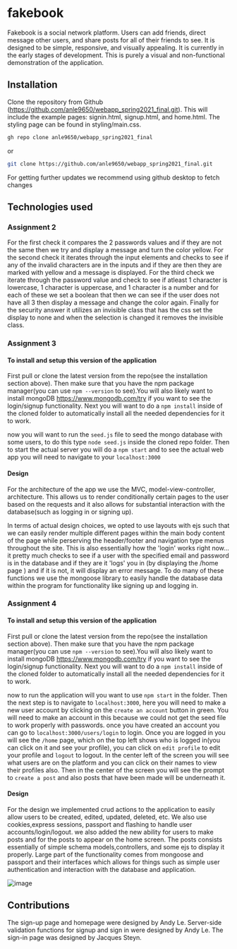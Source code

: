 # fakebook

Fakebook is a social network platform. Users can add friends, direct message other users, and share posts for all of their friends to see. It is designed to be simple, responsive, and visually appealing. It is currently in the early stages of development. This is purely a visual and non-functional demonstration of the application.

## Installation

Clone the repository from Github (https://github.com/anle9650/webapp_spring2021_final.git). This will include the example pages: signin.html, signup.html, and home.html. The styling page can be found in styling/main.css.

```bash 
gh repo clone anle9650/webapp_spring2021_final
```
or
```bash
git clone https://github.com/anle9650/webapp_spring2021_final.git
```

For getting further updates we recommend using github desktop to fetch changes  

## Technologies used

 
### Assignment 2 
For the first check it compares the 2 passwords values and if they are not the same then we try and display a message and turn the color yellow. For the second check it iterates through the input elements and checks to see if any of the invalid characters are in the inputs and if they are then they are marked with yellow and a message is displayed. For the third check we iterate through the password value and check to see if atleast 1 character is lowercase, 1 character is uppercase, and 1 character is a number and for each of these we set a boolean that then we can see if the user does not have all 3 then display a message and change the color again. Finally for the security answer it utilizes an invisible class that has the css set the display to none and when the selection is changed it removes the invisible class.  


### Assignment 3
#### To install and setup this  version of the application
First pull or clone the latest version from the repo(see the installation section above). Then make sure that you have the npm package manager(you can use `npm --version` to see).You will also likely want to install mongoDB https://www.mongodb.com/try if you want to see the login/signup functionality. Next you will want to do a `npm install` inside of the cloned folder to automatically install all the needed dependencies for it to work.
  
now you will want to run the `seed.js` file to seed the mongo database with some users, to do this type `node seed.js` inside the cloned repo folder. Then to start the actual server you will do a `npm start` and to see the actual web app you will need to navigate to your `localhost:3000`

#### Design
  For the architecture of the app we use the MVC, model-view-controller, architecture. This allows us to render conditionally certain pages to the user based on the requests and it also allows for substantial interaction with the database(such as logging in or signing up).
  
In terms of actual design choices, we opted to use layouts with ejs such that we can easily render multiple different pages within the main body content of the page while perserving the header/footer and navigation type menus throughout the site. This is also essentially how the 'login' works right now... it pretty much checks to see if a user with the specified email and password is in the database and if they are it 'logs' you in (by displaying the /home page ) and if it is not, it will display an error message. To do many of these functions we use the mongoose library to easily handle the database data within the program for functionality like signing up and logging in.

### Assignment 4
#### To install and setup this  version of the application
First pull or clone the latest version from the repo(see the installation section above). Then make sure that you have the npm package manager(you can use `npm --version` to see).You will also likely want to install mongoDB https://www.mongodb.com/try if you want to see the login/signup functionality. Next you will want to do a `npm install` inside of the cloned folder to automatically install all the needed dependencies for it to work.
  
now to run the application will you want to use `npm start` in the folder. Then the next step is to navigate to `localhost:3000`, here you will need to make a new user account by clicking on the `create an account` button in green. You will need to make an account in this because we could not get the seed file to work properly with passwords. once you have created an account you can go to `localhost:3000/users/login` to login. Once you are logged in you will see the `/home` page, which on the top left shows who is logged in(you can click on it and see your profile), you can click on `edit profile` to edit your profile and `logout` to logout. In the center left of the screen you will see what  users are on the platform and you can click on their names to view their profiles also. Then in the center of the screen you will see the prompt to `create a post` and also posts that have been made will be underneath it.

#### Design 
  For the design we implemented crud actions to the application to easily allow users to be created, edited, updated, deleted, etc. We also use cookies,express sessions, passport and flashing to handle user accounts/login/logout. we also added the new ability for users to make posts and for the posts to appear on the home screen. The posts consists essentially of simple schema models,controllers, and some ejs to display it properly. Large part of the functionality comes from mongoose and passport and their interfaces which allows for things such as simple user authentication and interaction with the database and application.  

 ![image](https://user-images.githubusercontent.com/78400904/114970723-33d6bb80-9e38-11eb-91d6-300f3b772b78.png)


## Contributions

The sign-up page and homepage were designed by Andy Le. Server-side validation functions for signup and sign in were designed by Andy Le. The sign-in page was designed by Jacques Steyn.
 
